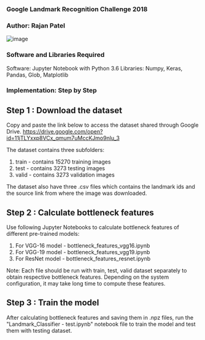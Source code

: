 ### Google Landmark Recognition Challenge 2018
### Author: Rajan Patel

![image](https://user-images.githubusercontent.com/49537918/56246797-3ee78d00-6060-11e9-8fac-978ff4a68d07.png)

### Software and Libraries Required

Software: Jupyter Notebook with Python 3.6
Libraries: Numpy, Keras, Pandas, Glob, Matplotlib

### Implementation: Step by Step

## Step 1 : Download the dataset

Copy and paste the link below to access the dataset shared through Google Drive.
https://drive.google.com/open?id=11jTLYxxp8VCx_qmum7uMccKJmo9nlu_3

The dataset contains three subfolders:
1) train - contains 15270 training images
2) test - contains 3273 testing images
3) valid - contains 3273 validation images

The dataset also have three .csv files which contains the landmark ids and the source link from where the image was downloaded. 

## Step 2 : Calculate bottleneck features

Use following Jupyter Notebooks to calculate bottleneck features of different pre-trained models:
1) For VGG-16 model - bottleneck_features_vgg16.ipynb
2) For VGG-19 model - bottleneck_features_vgg19.ipynb
3) For ResNet model - bottleneck_features_resnet.ipynb

Note: Each file should be run with train, test, valid dataset separately to obtain respective bottleneck features. Depending on the system configuration, it may take long time to compute these features.

## Step 3 : Train the model

After calculating bottleneck features and saving them in .npz files, run the "Landmark_Classifier - test.ipynb" notebook file to train the model and test them with testing dataset.




